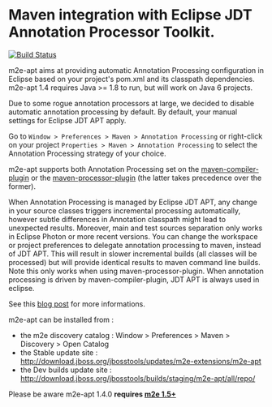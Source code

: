 Maven integration with Eclipse JDT Annotation Processor Toolkit.
================================================================

[![Build Status](https://travis-ci.org/jbosstools/m2e-apt.svg?branch=master)](https://travis-ci.org/jbosstools/m2e-apt)

m2e-apt aims at providing automatic Annotation Processing configuration in Eclipse based on your project's pom.xml and its classpath dependencies. m2e-apt 1.4 requires Java >= 1.8 to run, but will work on Java 6 projects.

Due to some rogue annotation processors at large, we decided to disable automatic annotation processing by default. By default, your manual settings for Eclipse JDT APT apply.

Go to `Window > Preferences > Maven > Annotation Processing` or right-click on your project `Properties > Maven > Annotation Processing` to select the Annotation Processing strategy of your choice.

m2e-apt supports both Annotation Processing set on the [maven-compiler-plugin](http://maven.apache.org/plugins/maven-compiler-plugin/index.html) or the [maven-processor-plugin](http://code.google.com/p/maven-annotation-plugin/) (the latter takes precedence over the former).

When Annotation Processing is managed by Eclipse JDT APT, any change in your source classes triggers incremental processing automatically, however subtle differences in Annotation classpath might lead to unexpected results. Moreover, main and test sources separation only works in Eclipse Photon or more recent versions. 
You can change the workspace or project preferences to delegate annotation processing to maven, instead of JDT APT. This will result in slower incremental builds (all classes will be processed) but will provide identical results to maven command line builds. Note this only works when using maven-processor-plugin. When annotation processing is driven by maven-compiler-plugin, JDT APT is always used in eclipse.

See this [blog post](https://community.jboss.org/en/tools/blog/2012/05/20/annotation-processing-support-in-m2e-or-m2e-apt-100-is-out) for more informations.

m2e-apt can be installed from :

* the m2e discovery catalog : Window > Preferences > Maven > Discovery > Open Catalog
* the Stable update site :  http://download.jboss.org/jbosstools/updates/m2e-extensions/m2e-apt
* the Dev builds update site : http://download.jboss.org/jbosstools/builds/staging/m2e-apt/all/repo/

Please be aware m2e-apt 1.4.0 **requires [m2e 1.5+](http://download.eclipse.org/technology/m2e/releases/)**

